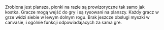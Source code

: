 Zrobiona jest plansza, pionki na razie są prowizoryczne tak samo jak kostka. Gracze mogą wejść do gry i są rysowani na planszy. Każdy gracz w grze widzi siebie w lewym dolnym rogu. Brak jeszcze obsługi myszki w canvasie, i ogólnie funkcji odpowiadajacych za sama gre.